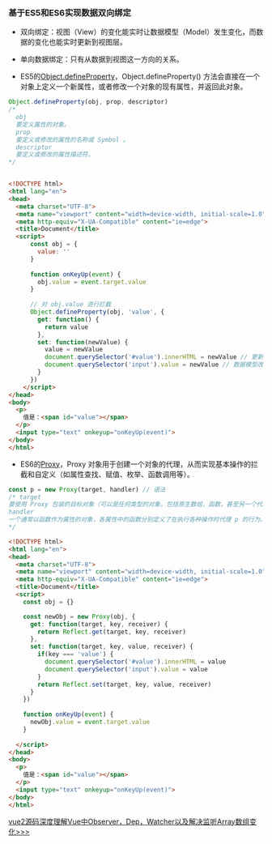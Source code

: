 ### 基于ES5和ES6实现数据双向绑定
* 双向绑定：视图（View）的变化能实时让数据模型（Model）发生变化，而数据的变化也能实时更新到视图层。
* 单向数据绑定：只有从数据到视图这一方向的关系。

* ES5的[Object.defineProperty](https://developer.mozilla.org/zh-CN/docs/Web/JavaScript/Reference/Global_Objects/Object/defineProperty)，Object.defineProperty() 方法会直接在一个对象上定义一个新属性，或者修改一个对象的现有属性，并返回此对象。
```JavaScript
Object.defineProperty(obj, prop, descriptor)
/*
  obj
  要定义属性的对象。
  prop
  要定义或修改的属性的名称或 Symbol 。
  descriptor
  要定义或修改的属性描述符。
*/
```
```HTML

<!DOCTYPE html>
<html lang="en">
<head>
  <meta charset="UTF-8">
  <meta name="viewport" content="width=device-width, initial-scale=1.0">
  <meta http-equiv="X-UA-Compatible" content="ie=edge">
  <title>Document</title>
  <script>
      const obj = {
        value: ''
      }
      
      function onKeyUp(event) {
        obj.value = event.target.value
      }
      
      // 对 obj.value 进行拦截
      Object.defineProperty(obj, 'value', {
        get: function() {
          return value
        },
        set: function(newValue) {
          value = newValue
          document.querySelector('#value').innerHTML = newValue // 更新视图层
          document.querySelector('input').value = newValue // 数据模型改变
        }
      })
    </script>
</head>
<body>
  <p>
    值是：<span id="value"></span>
  </p>
  <input type="text" onkeyup="onKeyUp(event)">
</body>
</html>
```

* ES6的[Proxy](https://developer.mozilla.org/zh-CN/docs/Web/JavaScript/Reference/Global_Objects/Proxy)，Proxy 对象用于创建一个对象的代理，从而实现基本操作的拦截和自定义（如属性查找、赋值、枚举、函数调用等）。
```JavaScript
const p = new Proxy(target, handler) // 语法
/* target
要使用 Proxy 包装的目标对象（可以是任何类型的对象，包括原生数组，函数，甚至另一个代理）。
handler
一个通常以函数作为属性的对象，各属性中的函数分别定义了在执行各种操作时代理 p 的行为。
*/
```
```HTML
<!DOCTYPE html>
<html lang="en">
<head>
  <meta charset="UTF-8">
  <meta name="viewport" content="width=device-width, initial-scale=1.0">
  <meta http-equiv="X-UA-Compatible" content="ie=edge">
  <title>Document</title>
  <script>
    const obj = {}

    const newObj = new Proxy(obj, {
      get: function(target, key, receiver) {
        return Reflect.get(target, key, receiver)
      },
      set: function(target, key, value, receiver) {
        if(key === 'value') {
          document.querySelector('#value').innerHTML = value
          document.querySelector('input').value = value
        }
        return Reflect.set(target, key, value, receiver)
      }
    })
    
    function onKeyUp(event) {
      newObj.value = event.target.value
    }
    
  </script>
</head>
<body>
  <p>
    值是：<span id="value"></span>
  </p>
  <input type="text" onkeyup="onKeyUp(event)">
</body>
</html>
```
[vue2源码深度理解Vue中Observer，Dep，Watcher以及解决监听Array数组变化>>>](https://blog.csdn.net/weixin_42229553/article/details/108874028)